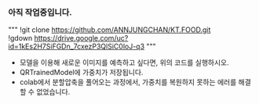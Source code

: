 ### 아직 작업중입니다.
"""
!git clone https://github.com/ANNJUNGCHAN/KT.FOOD.git <br>
!gdown https://drive.google.com/uc?id=1kEs2H7SiFGDn_7cxezP3QlSiC0loJ-q3
"""
- 모델을 이용해 새로운 이미지를 예측하고 싶다면, 위의 코드를 실행하시오.
- QRTrainedModel에 가중치가 저장됩니다.
- colab에서 분할압축을 풀어오는 과정에서, 가중치를 복원하지 못하는 에러를 해결할 수 없었습니다.
